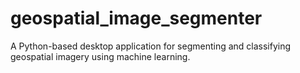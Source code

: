# geospatial_image_segmenter
 A Python-based desktop application for segmenting and classifying geospatial imagery using machine learning.
